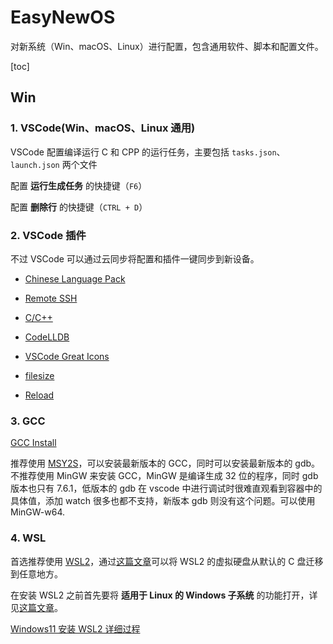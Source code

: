 # EasyNewOS

对新系统（Win、macOS、Linux）进行配置，包含通用软件、脚本和配置文件。

[toc]

## Win

### 1. VSCode(Win、macOS、Linux 通用)

VSCode 配置编译运行 C 和 CPP 的运行任务，主要包括 `tasks.json`、`launch.json` 两个文件

配置 **运行生成任务** 的快捷键（`F6`）

配置 **删除行** 的快捷键（`CTRL + D`）

### 2. VSCode 插件

不过 VSCode 可以通过云同步将配置和插件一键同步到新设备。

- [Chinese Language Pack](https://marketplace.visualstudio.com/items?itemName=MS-CEINTL.vscode-language-pack-zh-hans)

- [Remote SSH](https://marketplace.visualstudio.com/items?itemName=ms-vscode-remote.remote-ssh)

- [C/C++](https://marketplace.visualstudio.com/items?itemName=ms-vscode.cpptools)

- [CodeLLDB](https://marketplace.visualstudio.com/items?itemName=vadimcn.vscode-lldb)

- [VSCode Great Icons](https://marketplace.visualstudio.com/items?itemName=emmanuelbeziat.vscode-great-icons)

- [filesize](https://marketplace.visualstudio.com/items?itemName=mkxml.vscode-filesize)

- [Reload](https://marketplace.visualstudio.com/items?itemName=natqe.reload)

### 3. GCC

[GCC Install](https://www.gnu.org/software/gcc/)

推荐使用 [MSY2S](https://www.msys2.org/)，可以安装最新版本的 GCC，同时可以安装最新版本的 gdb。不推荐使用 MinGW 来安装 GCC，MinGW 是编译生成 32 位的程序，同时 gdb 版本也只有 7.6.1，低版本的 gdb 在 vscode 中进行调试时很难直观看到容器中的具体值，添加 watch 很多也都不支持，新版本 gdb 则没有这个问题。可以使用 MinGW-w64.

### 4. WSL

首选推荐使用 [WSL2](https://learn.microsoft.com/zh-cn/windows/wsl/install)，通过[这篇文章](https://www.cnblogs.com/charescape/p/18867702)可以将 WSL2 的虚拟硬盘从默认的 C 盘迁移到任意地方。

在安装 WSL2 之前首先要将 **适用于 Linux 的 Windows 子系统** 的功能打开，详见[这篇文章](https://zhuanlan.zhihu.com/p/675310334)。

[Windows11 安装 WSL2 详细过程](https://www.cnblogs.com/xiao987334176/p/18864140#autoid-1-1-0)

